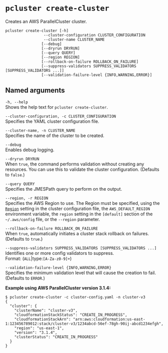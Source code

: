 # `pcluster create-cluster`<a name="pcluster.create-cluster-v3"></a>

Creates an AWS ParallelCluster cluster\.

```
pcluster create-cluster [-h]
                 --cluster-configuration CLUSTER_CONFIGURATION
                 --cluster-name CLUSTER_NAME
                [--debug]
                [--dryrun DRYRUN]   
                [--query QUERY]
                [--region REGION]
                [--rollback-on-failure ROLLBACK_ON_FAILURE]
                [--suppress-validators SUPPRESS_VALIDATORS [SUPPRESS_VALIDATORS ...]]                        
                [--validation-failure-level {INFO,WARNING,ERROR}]
```

## Named arguments<a name="pcluster-v3.create-cluster.namedargs"></a>

`-h, --help`  
Shows the help text for `pcluster create-cluster`\.

`--cluster-configuration, -c CLUSTER_CONFIGURATION`  
Specifies the YAML cluster configuration file\.

`--cluster-name, -n CLUSTER_NAME`  
Specifies the name of the cluster to be created\.

`--debug`  
Enables debug logging\.

`--dryrun DRYRUN`  
When `true`, the command performs validation without creating any resources\. You can use this to validate the cluster configuration\. \(Defaults to `false`\.\)

`--query QUERY`  
Specifies the JMESPath query to perform on the output\.

`--region, -r REGION`  
Specifies the AWS Region to use\. The Region must be specified, using the [`Region`](cluster-configuration-file-v3.md#yaml-Region) setting in the cluster configuration file, the `AWS_DEFAULT_REGION` environment variable, the `region` setting in the `[default]` section of the `~/.aws/config` file, or the `--region` parameter\.

`--rollback-on-failure ROLLBACK_ON_FAILURE`  
When `true`, automatically initiates a cluster stack rollback on failures\. \(Defaults to `true`\.\)

`--suppress-validators SUPPRESS_VALIDATORS [SUPPRESS_VALIDATORS ...]`  
Identifies one or more config validators to suppress\.  
 Format: \(`ALL`\|type:`[A-Za-z0-9]+`\)

`--validation-failure-level {INFO,WARNING,ERROR}`  
Specifies the minimum validation level that will cause the creation to fail\. \(Defaults to `ERROR`\.\)

**Example using AWS ParallelCluster version 3\.1\.4:**

```
$ pcluster create-cluster -c cluster-config.yaml -n cluster-v3
{
  "cluster": {
    "clusterName": "cluster-v3",
    "cloudformationStackStatus": "CREATE_IN_PROGRESS",
    "cloudformationStackArn": "arn:aws:cloudformation:us-east-1:123456789012:stack/cluster-v3/1234abcd-56ef-78gh-90ij-abcd1234efgh",
    "region": "us-east-1",
    "version": "3.1.4",
    "clusterStatus": "CREATE_IN_PROGRESS"
  }
}
```